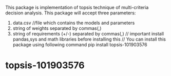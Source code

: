 This package is implementation of topsis technique of multi-criteria decision analysis.
This package will accept three parameters:
1. data.csv //file which contains the models and parameters
2. string of weights separated by commas(,)
3. string of requirements (+/-) separated by commas(,)
// important
install pandas,sys and math libraries before installing this
//
You can install this package using following command
pip install topsis-101903576
# topsis-101903576

